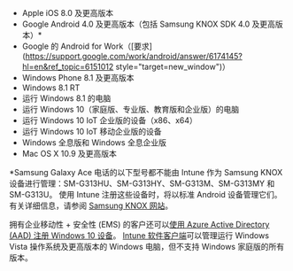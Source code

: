
  - Apple iOS 8.0 及更高版本
  - Google Android 4.0 及更高版本（包括 Samsung KNOX SDK 4.0 及更高版本）*
  - Google 的 Android for Work（[要求](https://support.google.com/work/android/answer/6174145?hl=en&ref_topic=6151012 style="target=new_window")）
  - Windows Phone 8.1 及更高版本
  - Windows 8.1 RT
  - 运行 Windows 8.1 的电脑
  - 运行 Windows 10（家庭版、专业版、教育版和企业版）的电脑
  - 运行 Windows 10 IoT 企业版的设备（x86、x64）
  - 运行 Windows 10 IoT 移动企业版的设备
  - Windows 全息版和 Windows 全息企业版
  - Mac OS X 10.9 及更高版本

*Samsung Galaxy Ace 电话的以下型号都不能由 Intune 作为 Samsung KNOX 设备进行管理：SM-G313HU、SM-G313HY、SM-G313M、SM-G313MY 和 SM-G313U。 使用 Intune 注册这些设备时，将以标准 Android 设备管理它们。 有关详细信息，请参阅 [Samsung KNOX 网站](https://www.samsungknox.com/en)。

拥有企业移动性 + 安全性 (EMS) 的客户还可以[使用 Azure Active Directory (AAD) 注册 Windows 10 设备](/intune/deploy-use/set-up-windows-device-management-with-microsoft-intune#azure-active-directory-enrollment)。 [Intune 软件客户端](/intune/deploy-use/manage-windows-pcs-with-microsoft-intune)可以管理运行 Windows Vista 操作系统及更高版本的 Windows 电脑，但不支持 Windows 家庭版的所有版本。  


<!--HONumber=Nov16_HO1-->


